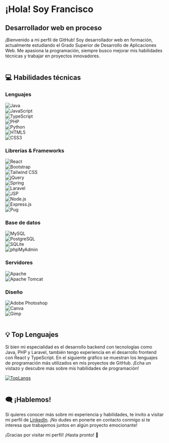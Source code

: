 # ¡Hola! Soy Francisco

## Desarrollador web en proceso

¡Bienvenido a mi perfil de GitHub! Soy desarrollador web en formación,
actualmente estudiando el Grado Superior de Desarrollo de Aplicaciones Web.
Me apasiona la programación, siempre busco mejorar mis habilidades técnicas
y trabajar en proyectos innovadores. <br/><br/>

## 💻 Habilidades técnicas  
### Lenguajes  
![Java](https://img.shields.io/badge/java-%23ED8B00.svg?style=flat&logo=openjdk&logoColor=white)  
![JavaScript](https://img.shields.io/badge/javascript-%23323330.svg?style=flat&logo=javascript&logoColor=%23F7DF1E)  
![TypeScript](https://img.shields.io/badge/typescript-%23007ACC.svg?style=flat&logo=typescript&logoColor=white)  
![PHP](https://img.shields.io/badge/php-%23777BB4.svg?style=flat&logo=php&logoColor=white)  
![Python](https://img.shields.io/badge/python-3670A0?style=flat&logo=python&logoColor=ffdd54)  
![HTML5](https://img.shields.io/badge/html5-%23E34F26.svg?style=flat&logo=html5&logoColor=white)  
![CSS3](https://img.shields.io/badge/css3-%231572B6.svg?style=flat&logo=css3&logoColor=white)  

### Librerías & Frameworks  
![React](https://img.shields.io/badge/react-%2361DAFB.svg?style=flat&logo=react&logoColor=white)  
![Bootstrap](https://img.shields.io/badge/bootstrap-%238511FA.svg?style=flat&logo=bootstrap&logoColor=white)  
![Tailwind CSS](https://img.shields.io/badge/tailwindcss-%2338B2AC.svg?style=flat&logo=tailwind-css&logoColor=white)  
![jQuery](https://img.shields.io/badge/jquery-%230769AD.svg?style=flat&logo=jquery&logoColor=white)  
![Spring](https://img.shields.io/badge/spring-%236DB33F.svg?style=flat&logo=spring&logoColor=white)  
![Laravel](https://img.shields.io/badge/laravel-%23FF2D20.svg?style=flat&logo=laravel&logoColor=white)  
![JSP](https://img.shields.io/badge/JSP-%23F8DC75.svg?style=flat&logo=java&logoColor=black)  
![Node.js](https://img.shields.io/badge/node.js-%2343853D.svg?style=flat&logo=node.js&logoColor=white)  
![Express.js](https://img.shields.io/badge/express.js-%23000000.svg?style=flat&logo=express&logoColor=white)  
![Pug](https://img.shields.io/badge/pug-%23A86454.svg?style=flat&logo=pug&logoColor=white)  

### Base de datos  
![MySQL](https://img.shields.io/badge/mysql-4479A1.svg?style=flat&logo=mysql&logoColor=white)  
![PostgreSQL](https://img.shields.io/badge/postgresql-%23336791.svg?style=flat&logo=postgresql&logoColor=white)  
![SQLite](https://img.shields.io/badge/sqlite-%2307405e.svg?style=flat&logo=sqlite&logoColor=white)  
![phpMyAdmin](https://img.shields.io/badge/phpMyAdmin-%23F89C1E.svg?style=flat&logo=phpmyadmin&logoColor=white)  

### Servidores  
![Apache](https://img.shields.io/badge/apache-%23D42029.svg?style=flat&logo=apache&logoColor=white)  
![Apache Tomcat](https://img.shields.io/badge/apache%20tomcat-%23F8DC75.svg?style=flat&logo=apache-tomcat&logoColor=black)  

### Diseño  
![Adobe Photoshop](https://img.shields.io/badge/adobe%20photoshop-%2331A8FF.svg?style=flat&logo=adobe%20photoshop&logoColor=white)  
![Canva](https://img.shields.io/badge/Canva-%2300C4CC.svg?style=flat&logo=Canva&logoColor=white)  
![Gimp](https://img.shields.io/badge/Gimp-657D8B?style=flat&logo=gimp&logoColor=FFFFFF) <br/><br/>

## 💡 Top Lenguajes

Si bien mi especialidad es el desarrollo backend con tecnologías como Java, PHP
y Laravel, también tengo experiencia en el desarrollo frontend con React y
TypeScript. En el siguiente gráfico se muestran los lenguajes de programación
más utilizados en mis proyectos de GitHub. ¡Echa un vistazo y descubre más sobre
mis habilidades de programación!

[![TopLangs](https://github-readme-stats.vercel.app/api/top-langs/?username=SrPirson&layout=compact&langs_count=10&hide_title=true&theme=dark)](https://github.com/SrPirson?tab=repositories)<br/><br/>

## 🗨️ ¡Hablemos!

Si quieres conocer más sobre mi experiencia y habilidades, te invito a visitar
mi perfil de [LinkedIn](https://www.linkedin.com/in/franciscocortespirson/). ¡No dudes
en ponerte en contacto conmigo si te interesa que trabajemos juntos en algún
proyecto emocionante!

¡Gracias por visitar mi perfil! ¡Hasta pronto! 🚀

